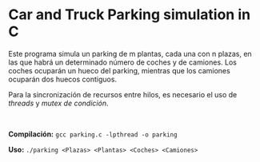 # Car and Truck Parking simulation in C
Este programa simula un parking de m plantas, cada una con n plazas, en las que habrá un determinado número de coches y de camiones.
Los coches ocuparán un hueco del parking, mientras que los camiones ocuparán dos huecos contiguos.

Para la sincronización de recursos entre hilos, es necesario el uso de *threads* y *mutex de condición*.

</br>


**Compilación:** ``gcc parking.c -lpthread -o parking``


**Uso:** ``./parking <Plazas> <Plantas> <Coches> <Camiones>``
